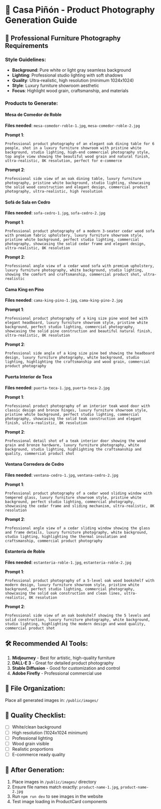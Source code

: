 # 🎨 Casa Piñón - Product Photography Generation Guide

## 📸 Professional Furniture Photography Requirements

### Style Guidelines:
- **Background**: Pure white or light gray seamless background
- **Lighting**: Professional studio lighting with soft shadows
- **Quality**: Ultra-realistic, high resolution (minimum 1024x1024)
- **Style**: Luxury furniture showroom aesthetic
- **Focus**: Highlight wood grain, craftsmanship, and materials

### Products to Generate:


#### Mesa de Comedor de Roble
**Files needed**: `mesa-comedor-roble-1.jpg`, `mesa-comedor-roble-2.jpg`

**Prompt 1**:
```
Professional product photography of an elegant oak dining table for 6 people, shot in a luxury furniture showroom with pristine white background, studio lighting, high-end commercial photography style, top angle view showing the beautiful wood grain and natural finish, ultra-realistic, 8K resolution, perfect for e-commerce
```

**Prompt 2**:
```
Professional side view of an oak dining table, luxury furniture photography, pristine white background, studio lighting, showcasing the solid wood construction and elegant design, commercial product photography, ultra-realistic, high resolution
```


#### Sofá de Sala en Cedro
**Files needed**: `sofa-cedro-1.jpg`, `sofa-cedro-2.jpg`

**Prompt 1**:
```
Professional product photography of a modern 3-seater cedar wood sofa with premium fabric upholstery, luxury furniture showroom style, pristine white background, perfect studio lighting, commercial photography, showcasing the solid cedar frame and elegant design, ultra-realistic, 8K resolution
```

**Prompt 2**:
```
Professional angle view of a cedar wood sofa with premium upholstery, luxury furniture photography, white background, studio lighting, showing the comfort and craftsmanship, commercial product shot, ultra-realistic
```


#### Cama King en Pino
**Files needed**: `cama-king-pino-1.jpg`, `cama-king-pino-2.jpg`

**Prompt 1**:
```
Professional product photography of a king size pine wood bed with elegant headboard, luxury furniture showroom style, pristine white background, perfect studio lighting, commercial photography, showcasing the solid pine construction and beautiful natural finish, ultra-realistic, 8K resolution
```

**Prompt 2**:
```
Professional side angle of a king size pine bed showing the headboard design, luxury furniture photography, white background, studio lighting, highlighting the craftsmanship and wood grain, commercial product photography
```


#### Puerta Interior de Teca
**Files needed**: `puerta-teca-1.jpg`, `puerta-teca-2.jpg`

**Prompt 1**:
```
Professional product photography of an interior teak wood door with classic design and bronze hinges, luxury furniture showroom style, pristine white background, perfect studio lighting, commercial photography, showcasing the solid teak construction and elegant finish, ultra-realistic, 8K resolution
```

**Prompt 2**:
```
Professional detail shot of a teak interior door showing the wood grain and bronze hardware, luxury furniture photography, white background, studio lighting, highlighting the craftsmanship and quality, commercial product shot
```


#### Ventana Corredera de Cedro
**Files needed**: `ventana-cedro-1.jpg`, `ventana-cedro-2.jpg`

**Prompt 1**:
```
Professional product photography of a cedar wood sliding window with tempered glass, luxury furniture showroom style, pristine white background, perfect studio lighting, commercial photography, showcasing the cedar frame and sliding mechanism, ultra-realistic, 8K resolution
```

**Prompt 2**:
```
Professional angle view of a cedar sliding window showing the glass and frame details, luxury furniture photography, white background, studio lighting, highlighting the thermal insulation and craftsmanship, commercial product photography
```


#### Estantería de Roble
**Files needed**: `estanteria-roble-1.jpg`, `estanteria-roble-2.jpg`

**Prompt 1**:
```
Professional product photography of a 5-level oak wood bookshelf with modern design, luxury furniture showroom style, pristine white background, perfect studio lighting, commercial photography, showcasing the solid oak construction and clean lines, ultra-realistic, 8K resolution
```

**Prompt 2**:
```
Professional side view of an oak bookshelf showing the 5 levels and solid construction, luxury furniture photography, white background, studio lighting, highlighting the modern design and wood quality, commercial product shot
```


## 🛠 Recommended AI Tools:
1. **Midjourney** - Best for artistic, high-quality furniture
2. **DALL-E 3** - Great for detailed product photography
3. **Stable Diffusion** - Good for customization and control
4. **Adobe Firefly** - Professional commercial use

## 📁 File Organization:
Place all generated images in: `/public/images/`

## 🎯 Quality Checklist:
- [ ] White/clean background
- [ ] High resolution (1024x1024 minimum)
- [ ] Professional lighting
- [ ] Wood grain visible
- [ ] Realistic proportions
- [ ] E-commerce ready quality

## 🚀 After Generation:
1. Place images in `/public/images/` directory
2. Ensure file names match exactly: `product-name-1.jpg`, `product-name-2.jpg`
3. Run `npm run dev` to see images in the website
4. Test image loading in ProductCard components
